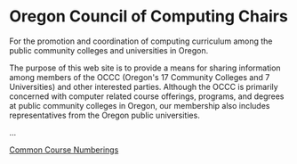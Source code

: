 # Oregon Council of Computing Chairs

For the promotion and coordination of computing curriculum among the public community colleges and universities in Oregon.

The purpose of this web site is to provide a means for sharing information among members of the OCCC (Oregon's 17 Community Colleges and 7 Universities) and other interested parties. Although the OCCC is primarily concerned with computer related course offerings, programs, and degrees at public community colleges in Oregon, our membership also includes representatives from the Oregon public universities.

...

[Common Course Numberings](class_list.md)
